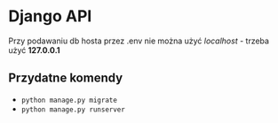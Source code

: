 # Django API

Przy podawaniu db hosta przez .env nie można użyć _localhost_ - trzeba użyć **127.0.0.1**

## Przydatne komendy

-   `python manage.py migrate`
-   `python manage.py runserver`
